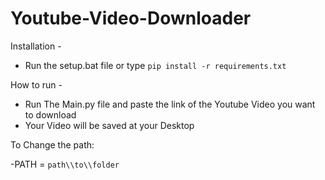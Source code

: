 # Youtube-Video-Downloader

Installation - 

- Run the setup.bat file or type `pip install -r requirements.txt`

How to run - 

- Run The Main.py file and paste the link of the Youtube Video you want to download
- Your Video will be saved at your Desktop

To Change the path:
 
 -PATH = `path\\to\\folder`
